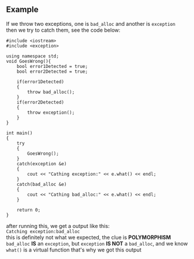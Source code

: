 ## Example
If we throw two exceptions, one is `bad_alloc` and another is `exception`  
then we try to catch them, see the code below:
```
#include <iostream>
#include <exception>

using namespace std;
void GoesWrong(){
    bool error1Detected = true;
    bool error2Detected = true;
  
    if(error1Detected)
    {
        throw bad_alloc();
    }
    if(error2Detected)
    {
  	    throw exception();
    }
}

int main()
{
    try
    {
        GoesWrong();
    }
    catch(exception &e)
    {
        cout << "Cathing exception:" << e.what() << endl;
    }
    catch(bad_alloc &e)
    {
        cout << "Cathing bad_alloc:" << e.what() << endl;
    }
	
    return 0;
}
```
after running this, we get a output like this:  
`Catching exception:bad_alloc`  
this is definitely not what we expected, the clue is **POLYMORPHISM**  
`bad_alloc` **IS** an `exception`, but `exception` **IS NOT** a `bad_alloc`, and we know `what()` is a virtual function
that's why we got this output



